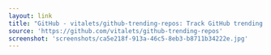 ```yaml
---
layout: link
title: "GitHub - vitalets/github-trending-repos: Track GitHub trending repositories in your favorite programming language by native GitHub notifications!"
source: 'https://github.com/vitalets/github-trending-repos'
screenshot: 'screenshots/ca5e218f-913a-46c5-8eb3-b8711b34222e.jpg'
---
```


